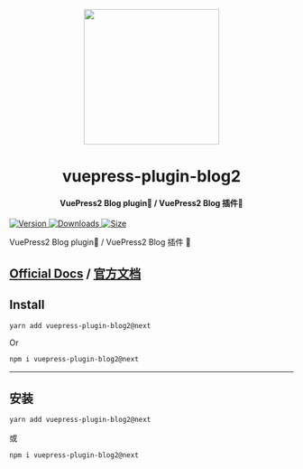 <!-- markdownlint-disable -->
<p align="center">
  <img width="240" src="https://vuepress-theme-hope.github.io/logo.svg" style="text-align: center;"/>
</p>
<h1 align="center">vuepress-plugin-blog2</h1>
<h4 align="center">VuePress2 Blog plugin📝 / VuePress2 Blog 插件📝</h4>

[![Version](https://img.shields.io/npm/v/@mr-hope/vuepress-plugin-blog2.svg?style=flat-square&logo=npm) ![Downloads](https://img.shields.io/npm/dm/@mr-hope/vuepress-plugin-blog2.svg?style=flat-square&logo=npm) ![Size](https://img.shields.io/bundlephobia/min/@mr-hope/vuepress-plugin-blog2?style=flat-square&logo=npm)](https://www.npmjs.com/package/@mr-hope/vuepress-plugin-blog2)

<!-- markdownlint-restore -->

VuePress2 Blog plugin📝 / VuePress2 Blog 插件 📝

## [Official Docs](https://vuepress-theme-hope.github.io/v2/blog/) / [官方文档](https://vuepress-theme-hope.github.io/v2/blog/zh/)

## Install

```bash
yarn add vuepress-plugin-blog2@next
```

Or

```bash
npm i vuepress-plugin-blog2@next
```

---

## 安装

```bash
yarn add vuepress-plugin-blog2@next
```

或

```bash
npm i vuepress-plugin-blog2@next
```
